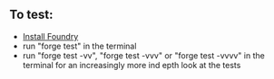 ## To test:
- [Install Foundry](https://book.getfoundry.sh/getting-started/installation)
- run "forge test" in the terminal
- run "forge test -vv", "forge test -vvv" or "forge test -vvvv" in the terminal for an increasingly more ind epth look at the tests
